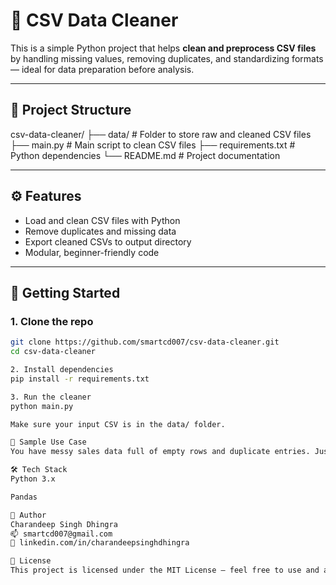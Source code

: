 # 🧹 CSV Data Cleaner

This is a simple Python project that helps **clean and preprocess CSV files** by handling missing values, removing duplicates, and standardizing formats — ideal for data preparation before analysis.

---

## 📂 Project Structure

csv-data-cleaner/
├── data/ # Folder to store raw and cleaned CSV files
├── main.py # Main script to clean CSV files
├── requirements.txt # Python dependencies
└── README.md # Project documentation

---

## ⚙️ Features

- Load and clean CSV files with Python
- Remove duplicates and missing data
- Export cleaned CSVs to output directory
- Modular, beginner-friendly code

---

## 🚀 Getting Started

### 1. Clone the repo

```bash
git clone https://github.com/smartcd007/csv-data-cleaner.git
cd csv-data-cleaner

2. Install dependencies
pip install -r requirements.txt

3. Run the cleaner
python main.py

Make sure your input CSV is in the data/ folder.

🧪 Sample Use Case
You have messy sales data full of empty rows and duplicate entries. Just drop your CSV into the data/ folder, run the script, and get a cleaned version ready for analysis.

🛠️ Tech Stack
Python 3.x

Pandas

🙌 Author
Charandeep Singh Dhingra
📫 smartcd007@gmail.com
🔗 linkedin.com/in/charandeepsinghdhingra

📄 License
This project is licensed under the MIT License — feel free to use and adapt it.


